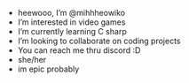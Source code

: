 - heewooo, I’m @mihhheowiko
- I’m interested in video games
- I’m currently learning C sharp
- I’m looking to collaborate on coding projects
- You can reach me thru discord :D
- she/her
- im epic probably

<!---
mihhheowiko/mihhheowiko is a ✨ special ✨ repository because its `README.md` (this file) appears on your GitHub profile.
You can click the Preview link to take a look at your changes.
--->
